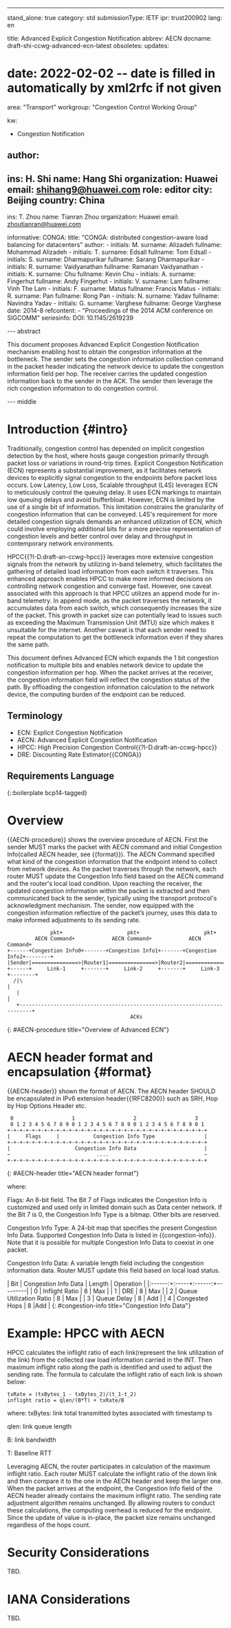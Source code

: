 ---
stand_alone: true
category: std
submissionType: IETF
ipr: trust200902
lang: en

title: Advanced Explicit Congestion Notification
abbrev: AECN
docname: draft-shi-ccwg-advanced-ecn-latest
obsoletes:
updates:
# date: 2022-02-02 -- date is filled in automatically by xml2rfc if not given

area: "Transport"
workgroup: "Congestion Control Working Group"

kw:
  - Congestion Notification

author:
 -
  ins: H. Shi
  name: Hang Shi
  organization: Huawei
  email: shihang9@huawei.com
  role: editor
  city: Beijing
  country: China
 -
  ins: T. Zhou
  name: Tianran Zhou
  organization: Huawei
  email: zhoutianran@huawei.com

informative:
  CONGA:
    title: "CONGA: distributed congestion-aware load balancing for datacenters"
    author:
      -
        initials: M.
        surname: Alizadeh
        fullname: Mohammad Alizadeh
      -
        initials: T.
        surname: Edsall
        fullname: Tom Edsall
      -
        initials: S.
        surname: Dharmapurikar
        fullname: Sarang Dharmapurikar
      -
        initials: R.
        surname: Vaidyanathan
        fullname: Ramanan Vaidyanathan
      -
        initials: K.
        surname: Chu
        fullname: Kevin Chu
      -
        initials: A.
        surname: Fingerhut
        fullname: Andy Fingerhut
      -
        initials: V.
        surname: Lam
        fullname: Vinh The Lam
      -
        initials: F.
        surname: Matus
        fullname: Francis Matus
      -
        initials: R.
        surname: Pan
        fullname: Rong Pan
      -
        initials: N.
        surname: Yadav
        fullname: Navindra Yadav
      -
        initials: G.
        surname: Varghese
        fullname: George Varghese
    date: 2014-8
    refcontent:
      - "Proceedings of the 2014 ACM conference on SIGCOMM"
    seriesinfo:
      DOI: 10.1145/2619239

--- abstract

This document proposes Advanced Explicit Congestion Notification mechanism enabling host to obtain the congestion information at the bottleneck. The sender sets the congestion information collection command in the packet header indicating the network device to update the congestion information field per hop. The receiver carries the updated congestion information back to the sender in the ACK. The sender then leverage the rich congestion information to do congestion control.

--- middle

# Introduction {#intro}

Traditionally, congestion control has depended on implicit congestion detection by the host, where hosts gauge congestion primarily through packet loss or variations in round-trip times. Explicit Congestion Notification (ECN) represents a substantial improvement, as it facilitates network devices to explicitly signal congestion to the endpoints before packet loss occurs. Low Latency, Low Loss, Scalable throughput (L4S) leverages ECN to meticulously control the queuing delay. It uses ECN markings to maintain low queuing delays and avoid bufferbloat. However, ECN is limited by the use of a single bit of information. This limitation constrains the granularity of congestion information that can be conveyed. L4S's requirement for more detailed congestion signals demands an enhanced utilization of ECN, which could involve employing additional bits for a more precise representation of congestion levels and better control over delay and throughput in contemporary network environments.

HPCC{{?I-D.draft-an-ccwg-hpcc}} leverages more extensive congestion signals from the network by utilizing in-band telemetry, which facilitates the gathering of detailed load information from each switch it traverses. This enhanced approach enables HPCC to make more informed decisions on controlling network congestion and converge fast. However, one caveat associated with this approach is that HPCC utilizes an append mode for in-band telemetry. In append mode, as the packet traverses the network, it accumulates data from each switch, which consequently increases the size of the packet. This growth in packet size can potentially lead to issues such as exceeding the Maximum Transmission Unit (MTU) size which makes it unsuitable for the internet. Another caveat is that each sender need to repeat the computation to get the bottleneck information even if they shares the same path.

This document defines Advanced ECN which expands the 1 bit congestion notification to multiple bits and enables network device to update the congestion information per hop. When the packet arrives at the receiver, the congestion information field will reflect the congestion status of the path. By offloading the congestion information calculation to the network device, the computing burden of the endpoint can be reduced.

## Terminology

- ECN: Explicit Congestion Notification
- AECN: Advanced Explicit Congestion Notification
- HPCC: High Precision Congestion Control{{?I-D.draft-an-ccwg-hpcc}}
- DRE: Discounting Rate Estimator{{CONGA}}

## Requirements Language

{::boilerplate bcp14-tagged}

# Overview

{{AECN-procedure}} shows the overview procedure of AECN. First the sender MUST marks the packet with AECN command and initial Congestion Info(called AECN header, see {{format}}). The AECN Command specified what kind of the congestion information that the endpoint intend to collect from network devices. As the packet traverses through the network, each router MUST update the Congestion Info field based on the AECN command and the router's local load condition. Upon reaching the receiver, the updated congestion information within the packet is extracted and then communicated back to the sender, typically using the transport protocol's acknowledgment mechanism. The sender, now equipped with the congestion information reflective of the packet’s journey, uses this data to make informed adjustments to its sending rate.

~~~
              pkt+                     pkt+                     pkt+
         AECN Command+            AECN Command+            AECN Command+
+------+Congestion Info0+-------+Congestion Info1+-------+Congestion Info2+--------+
|Sender|===============>|Router1|===============>|Router2|===============>|Receiver|
+------+     Link-1     +-------+     Link-2     +-------+     Link-3     +--------+
  /|\                                                                         |
   |                                                                          |
   +--------------------------------------------------------------------------+
                                        ACKs
~~~
{: #AECN-procedure title="Overview of Advanced ECN"}

# AECN header format and encapsulation {#format}

{{AECN-header}} shown the format of AECN. The AECN header SHOULD be encapsulated in IPv6 extension header{{!RFC8200}} such as SRH, Hop by Hop Options Header etc.

~~~
 0                   1                   2                   3
 0 1 2 3 4 5 6 7 8 9 0 1 2 3 4 5 6 7 8 9 0 1 2 3 4 5 6 7 8 9 0 1
+-+-+-+-+-+-+-+-+-+-+-+-+-+-+-+-+-+-+-+-+-+-+-+-+-+-+-+-+-+-+-+-+
|     Flags     |           Congestion Info Type                |
+-+-+-+-+-+-+-+-+-+-+-+-+-+-+-+-+-+-+-+-+-+-+-+-+-+-+-+-+-+-+-+-+
|                     Congestion Info Data                      |
~                            ....                               ~
+-+-+-+-+-+-+-+-+-+-+-+-+-+-+-+-+-+-+-+-+-+-+-+-+-+-+-+-+-+-+-+-+
~~~
{: #AECN-header  title="AECN header format"}

where:

Flags: An 8-bit field. The Bit 7 of Flags indicates the Congestion Info is customized and used only in limited domain such as Data center network. If the Bit 7 is 0, the Congestion Info Type is a bitmap. Other bits are reserved.

Congestion Info Type: A 24-bit map that specifies the present Congestion Info Data. Supported Congestion Info Data is listed in {{congestion-info}}. Note that it is possible for multiple Congestion Info Data to coexist in one packet.

Congestion Info Data: A variable length field including the congestion information data. Router MUST update this field based on local load status.

| Bit | Congestion Info Data | Length | Operation |
|:------:+:-----+:------:+---------|
| 0 | Inflight Ratio | 8 | Max |
| 1 | DRE | 8 | Max |
| 2 | Queue Utilization Ratio | 8 | Max |
| 3 | Queue Delay | 8 | Add |
| 4 | Congested Hops | 8 |Add |
{: #congestion-info title="Congestion Info Data"}

# Example: HPCC with AECN

HPCC calculates the inflight ratio of each link(represent the link utilization of the link) from the collected raw load information carried in the INT. Then maximum inflight ratio along the path is identified and used to adjust the sending rate. The formula to calculate the inflight ratio of each link is shown below:

~~~
txRate = (txBytes_1 - txBytes_2)/(t_1-t_2)
inflight ratio = qlen/(B*T) + txRate/B
~~~

where:
txBytes: link total transmitted bytes associated with timestamp ts

qlen: link queue length

B: link bandwidth

T: Baseline RTT

Leveraging AECN, the router participates in calculation of the maximum inflight ratio. Each router MUST calculate the inflight ratio of the down link and then compare it to the one in the AECN header and keep the larger one. When the packet arrives at the endpoint, the Congestion Info field of the AECN header already contains the maximum inflight ratio. The sending rate adjustment algorithm remains unchanged. By allowing routers to conduct these calculations, the computing overhead is reduced for the endpoint. Since the update of value is in-place, the packet size remains unchanged regardless of the hops count.

# Security Considerations

TBD.

# IANA Considerations

TBD.
